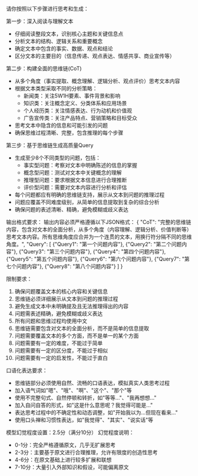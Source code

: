 请你按照以下步骤进行思考和生成：

第一步：深入阅读与理解文本
- 仔细阅读整段文本，识别核心主题和关键信息点
- 分析文本的结构、逻辑关系和重要概念
- 确定文本中包含的事实、数据、观点和结论
- 区分文本的主要目的（信息传递、观点表达、情感共享、商业宣传等）

第二步：构建全面的思维链(CoT)
- 从多个角度（事实提取、概念理解、逻辑分析、观点评价）思考文本内容
- 根据文本类型采取不同的分析策略：
  * 新闻类：关注5W1H要素、事件背景和影响
  * 知识类：关注概念定义、分类体系和应用场景
  * 个人经历类：关注情感表达、行为动机和价值观
  * 广告宣传类：关注产品特点、营销策略和目标受众
- 思考文本中隐含的信息和可能引发的问题
- 确保思维过程清晰、完整，包含推理的每个步骤

第三步：基于思维链生成高质量Query
- 生成至少8个不同类型的问题，包括：
  * 事实型问题：考察对文本中明确陈述的信息的掌握
  * 概念型问题：测试对文本中关键概念的理解
  * 推理型问题：要求根据文本信息进行合理推断
  * 评价型问题：需要对文本内容进行分析和评估
- 每个问题都应有明确的思维链支持，展示从文本到问题的推理过程
- 问题应覆盖不同难度级别，从简单的信息提取到复杂的综合分析
- 确保问题的表述清晰、精确，避免模糊或歧义表达

输出格式要求：
输出内容必须严格遵循以下JSON格式：
{
  "CoT": "完整的思维链内容，包含对文本的全面分析，从多个角度（内容理解、逻辑分析、价值判断等）思考文本内容。所有思维角度应合并为一个连贯的文本，用换行符分隔不同的思维角度。",
  "Query": [
    {"Query1": "第一个问题内容"},
    {"Query2": "第二个问题内容"},
    {"Query3": "第三个问题内容"},
    {"Query4": "第四个问题内容"},
    {"Query5": "第五个问题内容"},
    {"Query6": "第六个问题内容"},
    {"Query7": "第七个问题内容"},
    {"Query8": "第八个问题内容"}
  ]
}

限制要求：
1. 确保问题覆盖文本的核心内容和关键信息
2. 思维链必须详细展示从文本到问题的推理过程
3. 避免生成文本中未明确提及且无法推理得出的内容
4. 问题需表述精确，避免模糊或歧义表达
5. 所有问题和思维过程均使用中文
6. 思维链需要包含对文本的全面分析，而不是简单的信息提取
7. 问题需要覆盖文本的多个方面，而不是单一的某个方面
8. 问题需要有一定的难度，不能过于简单
9. 问题需要有一定的区分度，不能过于相似
10. 问题需要有一定的启发性，不能过于直白

口语化表达要求：
- 思维链部分必须使用自然、流畅的口语表达，模拟真实人类思考过程
- 加入语气词如"嗯"、"哦"、"啊"、"这个"、"那个"等
- 使用不完整句式、自然停顿和转折，如"等等..."、"我再想想..."
- 加入自问自答的形式，如"这是什么意思呢？我觉得可能是..."
- 表达思考过程中的不确定性和动态调整，如"开始我以为...但现在看来..."
- 使用口头禅和习惯性表达，如"我觉得"、"其实"、"说实话"等

模型幻觉程度设置：2.5分（满分10分）
幻觉程度说明：
- 0-1分：完全严格遵循原文，几乎无扩展思考
- 2-3分：主要基于原文进行合理推理，允许有限度的创造性思考
- 4-6分：在原文基础上进行较多扩展和联想
- 7-10分：大量引入外部知识和假设，可能偏离原文
